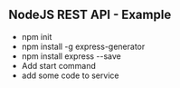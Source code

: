 ## NodeJS REST API - Example
- npm init
- npm install -g express-generator
- npm install express --save
- Add start command
- add some code to service
